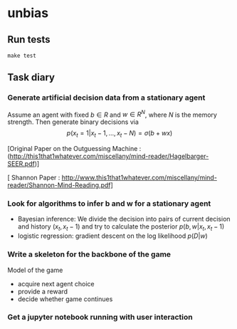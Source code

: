 # unbias

## Run tests
```
make test
```

## Task diary

### Generate artificial decision data from a stationary agent

Assume an agent with fixed $b \in R$ and $w \in R^N$, where $N$ is the memory strength. Then generate binary decisions via
 $$
 p(x_t = 1|x_t-1, ..., x_t-N) = \sigma(b+wx)
 $$

[Original Paper on the Outguessing Machine : (http://this1that1whatever.com/miscellany/mind-reader/Hagelbarger-SEER.pdf)]

[ Shannon Paper : http://www.this1that1whatever.com/miscellany/mind-reader/Shannon-Mind-Reading.pdf]

 ### Look for algorithms to infer b and w for a stationary agent
 
 * Bayesian inference: We divide the decision into pairs of current decision and history $(x_t, x_t-1)$ and try to calculate the posterior $p(b,w|{x_t, x_t-1})$
 * logistic regression: gradient descent on the log likelihood $p(D|w)$
 
 ### Write a skeleton for the backbone of the game
 
 Model of the game
 * acquire next agent choice
 * provide a reward 
 * decide whether game continues
 
 ### Get a jupyter notebook running with user interaction 
 
 
